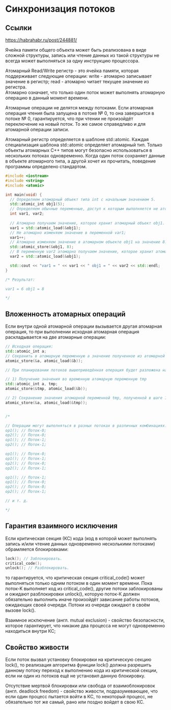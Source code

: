 # Синхронизация потоков  
## Ссылки
https://habrahabr.ru/post/244881/

Ячейка памяти общего объекта может быть реализована в виде сложной структуры, запись или чтение данных из такой структуры не всегда может выполняться за одну инструкцию процессора.

Атомарный Read/Write регистр - это ячейка памяти, которая поддерживает следующие операции:
write - атомарно записывает значение в регистр;
read - атомарно читает текущее значение из регистра.  
Атомарно означает, что только один поток может выполнять атомарную операцию в данный момент времени.

Атомарные операции не делятся между потоками. Если атомарная операция чтения была запущена в потоке № 0, то она завершится в потоке № 0, гарантируется, что при чтении не произойдёт переключение на новый поток. То же самое справедливо и для атомарной операции записи.

Атомарный регистр определяется в шаблоне std::atomic. Каждая специализация шаблона std::atomic определяет атомарный тип. Только объекты атомарных С++ типов могут безопасно использоваться в нескольких потоках одновременно. Когда один поток сохраняет данные в объекте атомарного типа, а другой хочет их прочитать, поведение программы определено стандартом.

```c++
#include <iostream>
#include <string>
#include <atomic>

int main(void) {
  // Определяем атомарный объект типа int с начальным значением 5.
  std::atomic_int obj1(5);
  // Определяем обычные переменные, доступ к которым выполняется не атомарно.
  int var1, var2;
  
  // Атомарно получаем значение, которое хранит атомарный объект obj1.
  var1 = std::atomic_load(&obj1);
  // Не атомарно изменяем значение в переменной var1;
  var1++;
  // Атомарно изменяем значение в атомарном объекте obj1 на значение 8.
  std::atomic_store(&obj1, 8);
  // В переменную var2 атомарно получаем значение, которое хранит атомарный объект obj.
  var2 = std::atomic_load(&obj1);

  std::cout << "var1 = " << var1 << " obj1 = " << var2 << std::endl;
}

/* Результат:

var1 = 6 obj1 = 8

*/
```
## Вложенность атомарных операций
Если внутри одной атомарной операции вызывается другая атомарная операция, то при выполнении исходная атомарная операция раскладывается на две атомарные операции: 
```c++
// Исходная операция:
std::atomic_int a;
// Сохранить в атомарную переменную a значение полученное из атомарной переменной b.
atomic_store(&a, atomic_load(&b));

// При планировании потоков вышеприведённая операция будет разложена на следующие две атомарные операции:

// 1) Получение значения во временную атомарную переменную tmp
std::atomic_int a, tmp;
atomic_store(&tmp, atomic_load(&b));

// 2) Сохранение значения атомарной переменной tmp, полученной в шаге 1 в атомарную переменную a.
atomic_store(&a, atomic_load(&tmp));


/*

// Операции могут выполняться в разных потоках в различных комбинациях:
op1(); // Поток-0;
op2(); // Поток-0;
op1(); // Поток-1;
op2(); // Поток-1;

op1(); // Поток-0;
op1(); // Поток-1;
op2(); // Поток-0;
op2(); // Поток-1;

op1(); // Поток-1;
op1(); // Поток-0;
op2(); // Поток-0;
op2(); // Поток-1;

// и т. д.

*/

```

## Гарантия взаимного исключения

Если критическая секция (КС) кода (код в которой может выполнять запись и/или чтение данных одновременно несколькими потоками) обрамляется блокировками:
```c++
lock(); // Заблокировать.
critical_code();
unlock(); // Разблокировать.
```
то гарантируется, что критическая секция critical_code() может выполняться только одним потоком в один момент времени. Пока поток-K выполняет код из critical_code(), другие потоки заблокированы и ожидают разблокировки unlock(), которую поток-К должен обязательно выполнить иначе произойдёт зависание работы потоков, ожидающих своей очереди. Потоки из очереди ожидают в своём вызове lock().

Взаимное исключение (англ. mutual exclusion) - свойство безопасности, которое гарантирует, что никакие два процесса не могут одновременно находиться внутри КС;

## Свойство живости

Если поток вызвал установку блокировки на критическую секцию lock(), то реализация алгоритма функции lock() должна разрешить данному потоку переход к выполнению кода из критической секции, если ни один из потоков ещё не установил данную блокировку.

Отсутствие мертвой блокировки или свобода от взаимоблокировок (англ. deadlock freedom) - свойство живости, подразумевающее, что если один процесс пытается войти в КС, то некоторый процесс, не обязательно тот же самый, рано или поздно войдет в свою КС.
